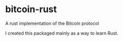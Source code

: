 # bitcoin-rust
A rust implementation of the Bitcoin protocol

I created this packaged mainly as a way to learn Rust.
